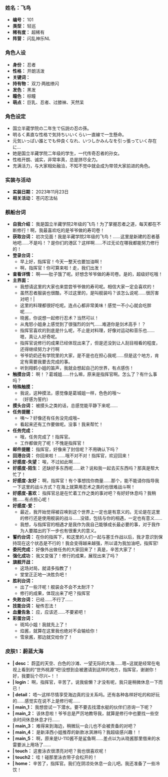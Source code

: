 ### 姓名：飞鸟
* **编号：** 101
* **类型：** 轻巡
* **稀有度：** 超稀有
* **阵营：** 闪乱神乐NL


### 角色人设
* **身份：** 忍者
* **性格：** 开朗活泼
* **关键词：** 
* **持有物：** 双刀·两舷缭闪
* **发色：** 黑发
* **瞳色：** 棕瞳
* **萌点：** 巨乳、忍者、过膝袜、天然呆


### 角色设定
* 国立半蔵学院の二年生で伝説の忍の孫。
* 明るく素直な性格で気持ちいいくらい一直線で一生懸命。
* 元気いっぱい誰とでも仲良くなれ、いつしかみんなを引っ張っていく存在に…
* 她是国立半藏学院二年级的学生，一代传奇忍者的孙女。
* 性格开朗、诚实，非常率真，总是拼尽全力。
* 充满活力，与大家相处融洽，不知不觉中就会成为带领大家前进的角色。


### 实装与活动
* **实装日期：** 2023年11月23日
* **相关活动：** 苍闪忍法帖


### 舰船台词
* **自我介绍：** 我是国立半藏学院2年级的飞鸟！为了掌握忍者之道，每天都在不断修行！啊，我最喜欢吃的是爷爷做的寿司卷！
* **获取台词：** 初次见面！我是半藏学院2年级的飞鸟！……这里是新建的忍者基地吧……不是吗！？是你们的港区？这样啊……不过无论在哪我都能努力修行的！
* **登录台词：**
  * 早上好，指挥官！今天一整天也要加油啊！
  * 啊，指挥官！你可算来啦！走，我们出发！
* **查看详情：** 啊——肚子饿了呢。好想念爷爷做的寿司卷。是的，超级好吃哦！
* **主界面：**
  * 我想请这里的大家也来尝尝爷爷做的寿司呢。相信大家一定会喜欢的！
  * 虽然忍者服装也很酷，不过这里的，是叫舰装吗？该怎么说呢……很厉害对吧！|
  * 这里的料理都很好吃呢。连点心都非常美味！感觉一不小心就会吃胖呢……
  * 晓酱，你说想一起修行忍术？当然可以！
  * 从鬼怒小姐身上感觉到了很强烈的剑气……难道你是剑术高手！？
  * 指挥官喜欢的到底是什么呢，不止是对料理，好像对运动和音乐也……嗯，真让人好奇呢。
  * 指挥官说修行的成果已经体现出来了，但是还没到让人刮目相看的程度，还得继续努力才行啊
  * 爷爷奶奶还有学院里的大家，是不是也在担心我呢……但是这个地方，肯定有需要我要去完成的事。
  * 听到翔鹤小姐的笛声，我就会想起自己的世界，有点感伤！
* **触摸台词：** 啊！？葛城姐……什么嘛，原来是指挥官啊。怎么了？有什么事吗？
* **特殊触摸：**
  * 我说，这种摸法，感觉像是葛城姐一样，色色的哦～
  * （好感为誓约）
* **摸头台词：** 被摸头之类的话，总感觉能平静下来呢……
* **任务提醒：**
  * 咦～？好像还有任务没完成哦~
  * 看起来还有工作要做呢。没事！我来帮忙！
* **任务完成：**
  * 哦，任务完成了！指挥官。
  * 工作都做完了呢！不愧是指挥官！
* **邮件提醒：** 指挥官，好像来了封信呢？不用确认下吗？
* **回港台词：** 你回来啦！……哦不对不对！指挥官，欢迎回来！
* **好感度-失望：** 唉，不过如此啊......
* **好感度-陌生：** 还缺好多东西呢……欸？说和我一起去买东西吗？那真是帮大忙了！
* **好感度-友好：** 啊，指挥官！有个事想找你商量……那个，能不能请你指导我一下这里的战斗方式？在海上就算用忍术之类的也很难战斗啊！
* **好感度-喜欢：** 指挥官总是在忙着工作之类的事对吧？有好好休息吗？我稍微……有点担心呢！
* **好感度-爱：**
  * 最近，我开始觉得被召唤到这个世界上一定也是有意义的。无论是在这里的修行还是使用舰装的战斗……没错，包括与你的相遇，一定也有意义……
  * 我想，与指挥官的相遇才是我作为我自己能够成长最必要的事，对于我作为人要踏出的下一步也有很重大的意义。
* **誓约台词：** 在你的指挥下，和这里的人们一起与塞壬作战以后，我才意识到保持现在这个状态是不行的！我会变得越来越强，所以请为我加油吧，指挥官!
* **委托完成：** 好像外出做任务的大家回来了！真是，辛苦大家了！
* **强化成功：** 我又变强了！修行的成果，展现出来了吗？
* **旗舰开战：**
  * 这场对局，就请多指教了！
  * 堂堂正正地一决胜负吧！
* **胜利台词：**
  * 出了一些汗呢！舰装会不会不太耐汗？
  * 修行的成果，体现出来了吧？指挥官
* **失败台词：** 已经……不行了……
* **技能台词：** 秘传忍法！
* **血量告急：** 应，应该还……不要紧吧！
* **彩蛋台词：**
  * 斑鸠小姐！我就先上了！
  * 焰酱，就算在这里我也绝对不会输给你！
  * 雪泉酱，那边就交给你了！


### 皮肤1：蔚蓝大海
* **| desc：** 蔚蓝的天空、白色的沙滩、一望无际的大海……嗯~这就是经常在电视上看到的“世外桃源”吧!没想到会被邀请到这样的地方，指挥官，谢谢你！好，我要玩个尽兴~！！
* **| login：** 啊，指挥官，辛苦了。说我偷懒？才没有呢，我只是稍微休息一下而已！
* **| detail：** 唔～这样尽情享受海边真的没关系吗。还有各种各样好吃的和好玩的……感觉实在说不上是修行呢……
* **| main_1：** 我想尝试一下潜水。要不要去找潜水艇的伙伴们咨询一下呢？
* **| main_2：** 该休息啦！爷爷总是严厉地教导我，就算是修行中也要找一些空余时间休息休息才行……
* **| main_3：** 难得来到海边，稍微玩一会儿也不会被责备的对吧？
* **| main_4：** 是新泽西小姐推荐的新款冰淇淋吗？我超级感兴趣！！
* **| main_5：** 啊，原来是U-110酱不是鲨鱼啊……差点以为从晓酱那里借来的水雷要派上用场了……
* **| touch：** 这套泳衣很漂亮对吧？我也很喜欢呢！
* **| touch2：** 哇！碰那里泳衣带子会松开的！
* **| home：** 辛苦了，指挥官。我们在阴凉处休息一会儿吧。我还准备了一些冷饮！
